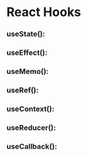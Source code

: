 # React Hooks

### useState():

### useEffect():

### useMemo():

### useRef():

### useContext():

### useReducer():

### useCallback():